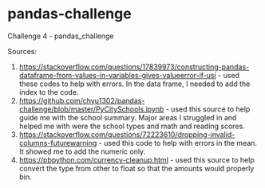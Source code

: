 # pandas-challenge
Challenge 4 - pandas_challenge







Sources:
1. https://stackoverflow.com/questions/17839973/constructing-pandas-dataframe-from-values-in-variables-gives-valueerror-if-usi - used these codes to help with errors.  In the data frame, I needed to add the index to the code. 
2. https://github.com/chyu1302/pandas-challenge/blob/master/PyCitySchools.ipynb - used this source to help guide me with the school summary. Major areas I struggled in and helped me with were the school types and math and reading scores.
3. https://stackoverflow.com/questions/72223610/dropping-invalid-columns-futurewarning - used this code to help with errors in the mean. It showed me to add the numeric only.
4. https://pbpython.com/currency-cleanup.html - used this source to help convert the type from other to float so that the amounts would properly bin. 
